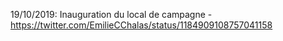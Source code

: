 19/10/2019: Inauguration du local de campagne - https://twitter.com/EmilieCChalas/status/1184909108757041158

